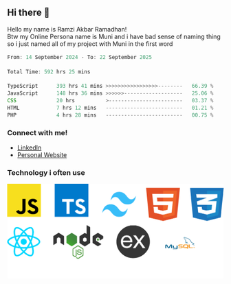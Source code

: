 ## Hi there 👋
Hello my name is Ramzi Akbar Ramadhan!\
Btw my Online Persona name is Muni and i have bad sense of naming thing so i just named all of my project with Muni in the first word
<!--START_SECTION:Muni-->

```Javascript
From: 14 September 2024 - To: 22 September 2025

Total Time: 592 hrs 25 mins

TypeScript      393 hrs 41 mins >>>>>>>>>>>>>>>>>--------   66.39 %
JavaScript      148 hrs 36 mins >>>>>>-------------------   25.06 %
CSS             20 hrs          >------------------------   03.37 %
HTML            7 hrs 12 mins   -------------------------   01.21 %
PHP             4 hrs 28 mins   -------------------------   00.75 %
```

<!--END_SECTION:Muni-->
### Connect with me!
* [LinkedIn](https://www.linkedin.com/in/ramzi-akbar-ramadhan-b8b05a243/)
* [Personal Website](https://www.muniporto.my.id/)
### Technology i often use
![Technology List](assets/techlist.png)

